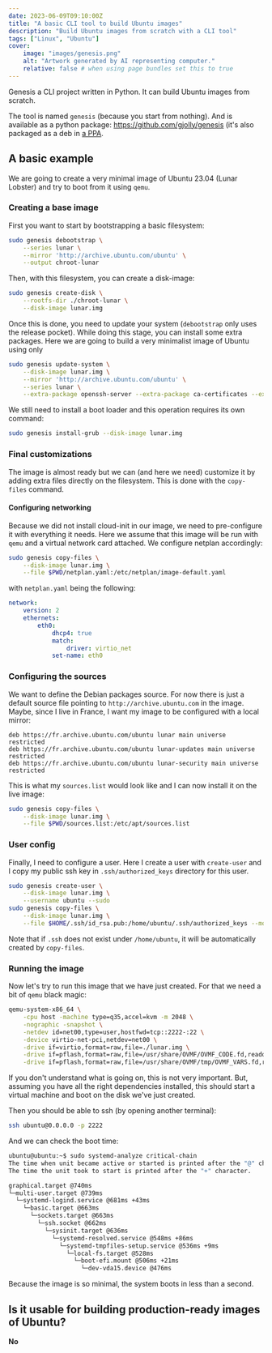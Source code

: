 ```yaml
---
date: 2023-06-09T09:10:00Z
title: "A basic CLI tool to build Ubuntu images"
description: "Build Ubuntu images from scratch with a CLI tool"
tags: ["Linux", "Ubuntu"]
cover:
    image: "images/genesis.png"
    alt: "Artwork generated by AI representing computer."
    relative: false # when using page bundles set this to true
---
```

Genesis a CLI project written in Python. It can build Ubuntu images from scratch.

The tool is named `genesis` (because you start from nothing). And is available as a python package: https://github.com/gjolly/genesis (it's also packaged as a deb in [a PPA](https://launchpad.net/~gjolly/+archive/ubuntu/genesis).

## A basic example

We are going to create a very minimal image of Ubuntu 23.04 (Lunar Lobster) and try to boot from it using `qemu`.

### Creating a base image

First you want to start by bootstrapping a basic filesystem:

```bash
sudo genesis debootstrap \
    --series lunar \
    --mirror 'http://archive.ubuntu.com/ubuntu' \
    --output chroot-lunar
```

Then, with this filesystem, you can create a disk-image:

```bash
sudo genesis create-disk \
    --rootfs-dir ./chroot-lunar \
    --disk-image lunar.img
```

Once this is done, you need to update your system (`debootstrap` only uses the release pocket). While doing this stage, you can install some extra packages. Here we are going to build a very minimalist image of Ubuntu using only

```bash
sudo genesis update-system \
    --disk-image lunar.img \
    --mirror 'http://archive.ubuntu.com/ubuntu' \
    --series lunar \
    --extra-package openssh-server --extra-package ca-certificates --extra-package linux-kvm
```

We still need to install a boot loader and this operation requires its own command:

```bash
sudo genesis install-grub --disk-image lunar.img
```

### Final customizations

The image is almost ready but we can (and here we need) customize it by adding extra files directly on the filesystem. This is done with the `copy-files` command.

#### Configuring networking

Because we did not install cloud-init in our image, we need to pre-configure it with everything it needs. Here we assume that this image will be run with `qemu` and a virtual network card attached. We configure netplan accordingly:

```bash
sudo genesis copy-files \
    --disk-image lunar.img \
    --file $PWD/netplan.yaml:/etc/netplan/image-default.yaml
```

with `netplan.yaml` being the following:

```yaml
network:
    version: 2
    ethernets:
        eth0:
            dhcp4: true
            match:
                driver: virtio_net
            set-name: eth0
```

### Configuring the sources

We want to define the Debian packages source. For now there is just a default source file pointing to `http://archive.ubuntu.com` in the image. Maybe, since I live in France, I want my image to be configured with a local mirror:

```
deb https://fr.archive.ubuntu.com/ubuntu lunar main universe restricted
deb https://fr.archive.ubuntu.com/ubuntu lunar-updates main universe restricted
deb https://fr.archive.ubuntu.com/ubuntu lunar-security main universe restricted
```

This is what my `sources.list` would look like and I can now install it on the live image:

```bash
sudo genesis copy-files \
    --disk-image lunar.img \
    --file $PWD/sources.list:/etc/apt/sources.list
```

### User config

Finally, I need to configure a user. Here I create a user with `create-user` and I copy my public ssh key in `.ssh/authorized_keys` directory for this user.

```bash
sudo genesis create-user \
    --disk-image lunar.img \
    --username ubuntu --sudo
sudo genesis copy-files \
    --disk-image lunar.img \
    --file $HOME/.ssh/id_rsa.pub:/home/ubuntu/.ssh/authorized_keys --mod 600 --owner ubuntu
```

Note that if `.ssh` does not exist under `/home/ubuntu`, it will be automatically created by `copy-files`.

### Running the image

Now let's try to run this image that we have just created. For that we need a bit of `qemu` black magic:

```bash
qemu-system-x86_64 \
    -cpu host -machine type=q35,accel=kvm -m 2048 \
    -nographic -snapshot \
    -netdev id=net00,type=user,hostfwd=tcp::2222-:22 \
    -device virtio-net-pci,netdev=net00 \
    -drive if=virtio,format=raw,file=./lunar.img \
    -drive if=pflash,format=raw,file=/usr/share/OVMF/OVMF_CODE.fd,readonly=on \
    -drive if=pflash,format=raw,file=/usr/share/OVMF/tmp/OVMF_VARS.fd,readonly=on
```

If you don't understand what is going on, this is not very important. But, assuming you have all the right dependencies installed, this should start a virtual machine and boot on the disk we've just created.

Then you should be able to ssh (by opening another terminal):

```bash
ssh ubuntu@0.0.0.0 -p 2222
```

And we can check the boot time:

```bash
ubuntu@ubuntu:~$ sudo systemd-analyze critical-chain
The time when unit became active or started is printed after the "@" character.
The time the unit took to start is printed after the "+" character.

graphical.target @740ms
└─multi-user.target @739ms
  └─systemd-logind.service @681ms +43ms
    └─basic.target @663ms
      └─sockets.target @663ms
        └─ssh.socket @662ms
          └─sysinit.target @636ms
            └─systemd-resolved.service @548ms +86ms
              └─systemd-tmpfiles-setup.service @536ms +9ms
                └─local-fs.target @528ms
                  └─boot-efi.mount @506ms +21ms
                    └─dev-vda15.device @476ms
```

Because the image is so minimal, the system boots in less than a second.

## Is it usable for building production-ready images of Ubuntu?

**No**
